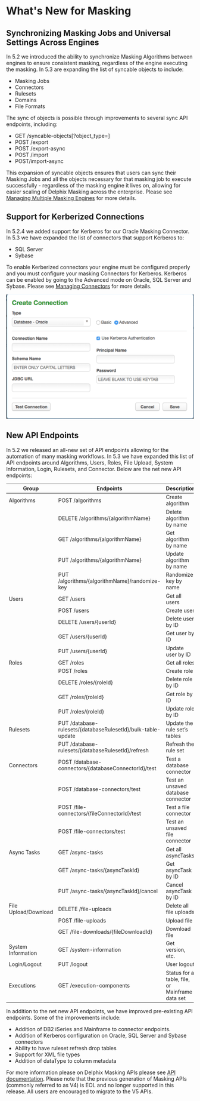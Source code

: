 # What's New for Masking
## Synchronizing Masking Jobs and Universal Settings Across Engines
In 5.2 we introduced the ability to synchronize Masking Algorithms between engines to ensure consistent masking, regardless of the engine executing the masking. In 5.3 are expanding the list of syncable objects to include:

- Masking Jobs
- Connectors
- Rulesets
- Domains
- File Formats

The sync of objects is possible through improvements to several sync API endpoints, including:

- GET /syncable-objects[?object_type=<type>]
- POST /export
- POST /export-async
- POST /import
- POST/import-async

This expansion of syncable objects ensures that users can sync their Masking Jobs and all the objects necessary for that masking job to execute successfully - regardless of the masking engine it lives on, allowing for easier scaling of Delphix Masking across the enterprise. Please see [Managing Multiple Masking Engines](https://maskingdocs.delphix.com/Managing_Multiple_Engines_for_Masking/Working_with_Multiple_Masking_Engines/)  for more details.

## Support for Kerberized Connections
In 5.2.4 we added support for Kerberos for our Oracle Masking Connector. In 5.3 we have expanded the list of connectors that support Kerberos to:

- SQL Server
- Sybase

To enable Kerberized connectors your engine must be configured properly and you must configure your masking Connectors for Kerberos. Kerberos can be enabled by going to the Advanced mode on Oracle, SQL Server and Sybase. Please see [Managing Connectors](https://maskingdocs.delphix.com/Connecting_Data_to_Masking_Service/Managing_Connectors/) for more details.

![](./media/create_kerberos.png)

## New API Endpoints
In 5.2 we released an all-new set of API endpoints allowing for the automation of many masking workflows. In 5.3 we have expanded this list of API endpoints around Algorithms, Users, Roles, File Upload, System Information, Login, Rulesets, and Connector. Below are the net new API endpoints:


| **Group** | **Endpoints**      | **Description**       |
| ----------- | -----------      | ------------          |
| Algorithms  | POST /algorithms | Create algorithm      |
|             | DELETE /algorithms/{algorithmName}| Delete algorithm by name   |
|             | GET /algorithms/{algorithmName}        | Get algorithm by name     |
|             | PUT /algorithms/{algorithmName}                 | Update algorithm by name  |
|             | PUT /algorithms/{algorithmName}/randomize-key                 | Randomize key by name      |
| Users | GET /users | Get all users      |
|  | POST /users| Create user   |
|     | DELETE /users/{userId}   | Delete user by ID     |
|     |    GET /users/{userId}         | Get user by ID |
|     | PUT /users/{userId} | Update user by ID|
| Roles  | GET /roles | Get all roles|
| | POST /roles | Create role|
| | DELETE /roles/{roleId}| Delete role by ID|
|  | GET /roles/{roleId}| Get role by ID|
|  | PUT /roles/{roleId} |Update role by ID|
| Rulesets| PUT /database-rulesets/{databaseRulesetId}/bulk-table-update|Update the rule set’s tables|
| | PUT /database-rulesets/{databaseRulesetId}/refresh| Refresh the rule set|
|Connectors|POST /database-connectors/{databaseConnectorId}/test|Test a database connector|
| | POST /database-connectors/test|Test an unsaved database connector|
|  |POST /file-connectors/{fileConnectorId}/test|Test a file connector|
|  | POST /file-connectors/test|Test an unsaved file connector|
|Async Tasks|GET /async-tasks|Get all asyncTasks|
|  |GET /async-tasks/{asyncTaskId}|Get asyncTask by ID|
|  |PUT /async-tasks/{asyncTaskId}/cancel|Cancel asyncTask by ID|
|File Upload/Download|DELETE /file-uploads|Delete all file uploads|
|  | POST /file-uploads | Upload file|
|  | GET /file-downloads/{fileDownloadId}|Download file|
|System Information|GET /system-information | Get version, etc.|
|Login/Logout|PUT /logout | User logout|
|Executions|GET /execution-components | Status for a table, file, or Mainframe data set|


In addition to the net new API endpoints, we have improved pre-existing API endpoints. Some of the improvements include:

- Addition of DB2 iSeries and Mainframe to connector endpoints.
- Addition of Kerberos configuration on Oracle, SQL Server and Sybase connectors
- Ability to have ruleset refresh drop tables
- Support for XML file types
- Addition of dataType to column metadata

For more information please on Delphix Masking APIs please see [API documentation](https://maskingdocs.delphix.com/Delphix_Masking_APIs/Masking_Client/Masking_API_Client/).  Please note that the previous generation of Masking APIs (commonly referred to as V4) is EOL and no longer supported in this release. All users are encouraged to migrate to the V5 APIs.
